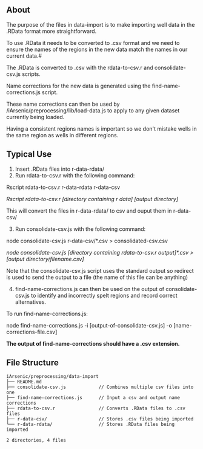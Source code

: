 ## About

The purpose of the files in data-import is to make importing well data in the .RData
format more straightforward.

To use .RData it needs to be converted to .csv format and we need to ensure the names
of the regions in the new data match the names in our current data.#

The .RData is converted to .csv with the rdata-to-csv.r and consolidate-csv.js scripts.

Name corrections for the new data is generated using the find-name-corrections.js script.

These name corrections can then be used by /iArsenic/preprocessing/lib/load-data.js to apply
to any given dataset currently being loaded.

Having a consistent regions names is important so we don't mistake wells in the same
region as wells in different regions.

## Typical Use

1. Insert .RData files into r-data-rdata/
2. Run rdata-to-csv.r with the following command:

  Rscript rdata-to-csv.r r-data-rdata r-data-csv

  _Rscript rdata-to-csv.r [directory containing r data] [output directory]_

  This will convert the files in r-data-rdata/ to csv and ouput them in r-data-csv/

3. Run consolidate-csv.js with the following command:

  node consolidate-csv.js r-data-csv/\*.csv > consolidated-csv.csv

  _node consolidate-csv.js [directory containing rdata-to-csv.r output]\*.csv > [output directory/filename.csv]_

  Note that the consolidate-csv.js script uses the standard output so redirect is used
  to send the output to a file (the name of this file can be anything)

4. find-name-corrections.js can then be used on the output of consolidate-csv.js
to identify and incorrectly spelt regions and record correct alternatives.

  To run find-name-corrections.js:

  node find-name-corrections.js -i [output-of-consolidate-csv.js] -o [name-corrections-file.csv]

  **The output of find-name-corrections should have a .csv extension.**

## File Structure

```
iArsenic/preprocessing/data-import
├── README.md
├── consolidate-csv.js            // Combines multiple csv files into one
├── find-name-corrections.js      // Input a csv and output name corrections
├── rdata-to-csv.r                // Converts .RData files to .csv files
├── r-data-csv/                   // Stores .csv files being imported
└── r-data-rdata/                 // Stores .RData files being imported

2 directories, 4 files
```
